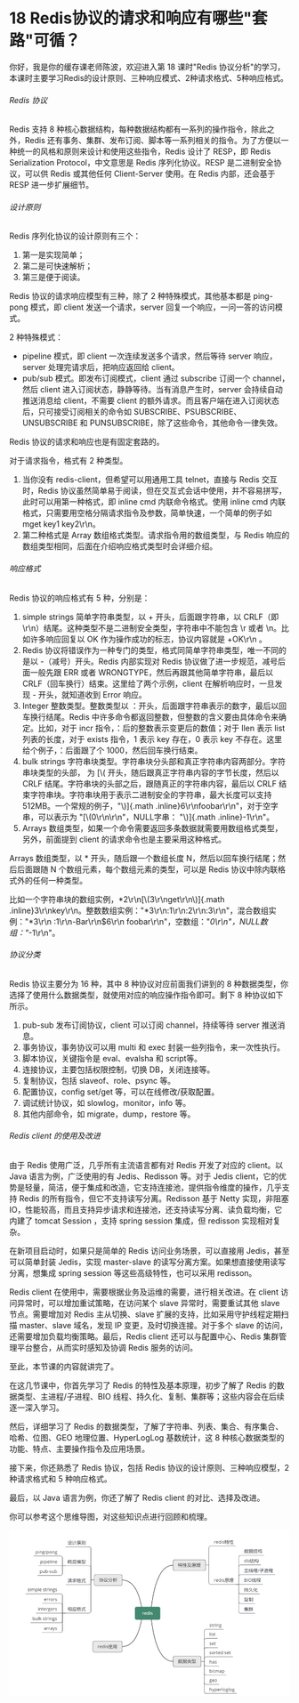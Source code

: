 # 18 Redis协议的请求和响应有哪些"套路"可循？

你好，我是你的缓存课老师陈波，欢迎进入第 18 课时"Redis
协议分析"的学习，本课时主要学习Redis的设计原则、三种响应模式、2种请求格式、5种响应格式。

###### Redis 协议

Redis 支持 8
种核心数据结构，每种数据结构都有一系列的操作指令，除此之外，Redis
还有事务、集群、发布订阅、脚本等一系列相关的指令。为了方便以一种统一的风格和原则来设计和使用这些指令，Redis
设计了 RESP，即 Redis Serialization Protocol，中文意思是 Redis
序列化协议。RESP 是二进制安全协议，可以供 Redis 或其他任何 Client-Server
使用。在 Redis 内部，还会基于 RESP 进一步扩展细节。

###### 设计原则

Redis 序列化协议的设计原则有三个：

1.  第一是实现简单；
2.  第二是可快速解析；
3.  第三是便于阅读。

Redis 协议的请求响应模型有三种，除了 2 种特殊模式，其他基本都是
ping-pong 模式，即 client 发送一个请求，server
回复一个响应，一问一答的访问模式。

2 种特殊模式：

-   pipeline 模式，即 client 一次连续发送多个请求，然后等待 server
    响应，server 处理完请求后，把响应返回给 client。
-   pub/sub 模式。即发布订阅模式，client 通过 subscribe 订阅一个
    channel，然后 client 进入订阅状态，静静等待。当有消息产生时，server
    会持续自动推送消息给 client，不需要 client
    的额外请求。而且客户端在进入订阅状态后，只可接受订阅相关的命令如
    SUBSCRIBE、PSUBSCRIBE、UNSUBSCRIBE 和
    PUNSUBSCRIBE，除了这些命令，其他命令一律失效。

Redis 协议的请求和响应也是有固定套路的。

对于请求指令，格式有 2 种类型。

1.  当你没有 redis-client，但希望可以用通用工具 telnet，直接与 Redis
    交互时，Redis
    协议虽然简单易于阅读，但在交互式会话中使用，并不容易拼写，此时可以用第一种格式，即
    inline cmd 内联命令格式。使用 inline cmd
    内联格式，只需要用空格分隔请求指令及参数，简单快速，一个简单的例子如
    mget key1 key2\\r\\n。
2.  第二种格式是 Array 数组格式类型。请求指令用的数组类型，与 Redis
    响应的数组类型相同，后面在介绍响应格式类型时会详细介绍。

###### 响应格式

Redis 协议的响应格式有 5 种，分别是：

1.  simple strings 简单字符串类型，以 + 开头，后面跟字符串，以 CRLF（即
    \\r\\n）结尾。这种类型不是二进制安全类型，字符串中不能包含 \\r 或者
    \\n。比如许多响应回复以 OK 作为操作成功的标志，协议内容就是
    +OK\\r\\n 。
2.  Redis
    协议将错误作为一种专门的类型，格式同简单字符串类型，唯一不同的是以
    -（减号）开头。Redis 内部实现对 Redis
    协议做了进一步规范，减号后面一般先跟 ERR 或者
    WRONGTYPE，然后再跟其他简单字符串，最后以
    CRLF（回车换行）结束。这里给了两个示例，client
    在解析响应时，一旦发现 - 开头，就知道收到 Error 响应。
3.  Integer 整数类型。整数类型以
    ：开头，后面跟字符串表示的数字，最后以回车换行结尾。Redis
    中许多命令都返回整数，但整数的含义要由具体命令来确定。比如，对于
    incr 指令，：后的整数表示变更后的数值；对于 llen 表示 list
    列表的长度，对于 exists 指令，1 表示 key 存在，0 表示 key
    不存在。这里给个例子，：后面跟了个 1000，然后回车换行结束。
4.  bulk strings
    字符串块类型。字符串块分头部和真正字符串内容两部分。字符串块类型的头部，
    为 [\\( 开头，随后跟真正字符串内容的字节长度，然后以 CRLF
    结尾。字符串块的头部之后，跟随真正的字符串内容，最后以 CRLF
    结束字符串块。字符串块用于表示二进制安全的字符串，最大长度可以支持
    512MB。一个常规的例子，"\\)]{.math
    .inline}6\\r\\nfoobar\\r\\n"，对于空字串，可以表示为
    "[\\(0\\r\\n\\r\\n"，NULL字串： "\\)]{.math .inline}-1\\r\\n"。
5.  Arrays
    数组类型，如果一个命令需要返回多条数据就需要用数组格式类型，另外，前面提到
    client 的请求命令也是主要采用这种格式。

Arrays 数组类型，以 \* 开头，随后跟一个数组长度
N，然后以回车换行结尾；然后后面跟随 N
个数组元素，每个数组元素的类型，可以是 Redis
协议中除内联格式外的任何一种类型。

比如一个字符串块的数组实例，\*2\\r\\n[\\(3\\r\\nget\\r\\n\\)]{.math
.inline}3\\r\\nkey\\r\\n。整数数组实例："\*3\\r\\n:1\\r\\n:2\\r\\n:3\\r\\n"，混合数组实例："\*3\\r\\n
:1\\r\\n-Bar\\r\\n\$6\\r\\n
foobar\\r\\n"，空数组："*0\\r\\n"，NULL数组："*-1\\r\\n"。

###### 协议分类

Redis 协议主要分为 16 种，其中 8 种协议对应前面我们讲到的 8
种数据类型，你选择了使用什么数据类型，就使用对应的响应操作指令即可。剩下
8 种协议如下所示。

1.  pub-sub 发布订阅协议，client 可以订阅 channel，持续等待 server
    推送消息。
2.  事务协议，事务协议可以用 multi 和 exec
    封装一些列指令，来一次性执行。
3.  脚本协议，关键指令是 eval、evalsha 和 script等。
4.  连接协议，主要包括权限控制，切换 DB，关闭连接等。
5.  复制协议，包括 slaveof、role、psync 等。
6.  配置协议，config set/get 等，可以在线修改/获取配置。
7.  调试统计协议，如 slowlog，monitor，info 等。
8.  其他内部命令，如 migrate，dump，restore 等。

###### Redis client 的使用及改进

由于 Redis 使用广泛，几乎所有主流语言都有对 Redis 开发了对应的
client。以 Java 语言为例，广泛使用的有 Jedis、Redisson 等。对于 Jedis
client，它的优势是轻量，简洁，便于集成和改造，它支持连接池，提供指令维度的操作，几乎支持
Redis 的所有指令，但它不支持读写分离。Redisson 基于 Netty 实现，非阻塞
IO，性能较高，而且支持异步请求和连接池，还支持读写分离、读负载均衡，它内建了
tomcat Session ，支持 spring session 集成，但 redisson 实现相对复杂。

在新项目启动时，如果只是简单的 Redis 访问业务场景，可以直接用
Jedis，甚至可以简单封装 Jedis，实现 master-slave
的读写分离方案。如果想直接使用读写分离，想集成 spring session
等这些高级特性，也可以采用 redisson。

Redis client 在使用中，需要根据业务及运维的需要，进行相关改进。在 client
访问异常时，可以增加重试策略，在访问某个 slave 异常时，需要重试其他
slave 节点。需要增加对 Redis 主从切换、slave
扩展的支持，比如采用守护线程定期扫描 master、slave 域名，发现 IP
变更，及时切换连接。对于多个 slave
的访问，还需要增加负载均衡策略。最后，Redis client
还可以与配置中心、Redis 集群管理平台整合，从而实时感知及协调 Redis
服务的访问。

至此，本节课的内容就讲完了。

在这几节课中，你首先学习了 Redis 的特性及基本原理，初步了解了 Redis
的数据类型、主进程/子进程、BIO
线程、持久化、复制、集群等；这些内容会在后续逐一深入学习。

然后，详细学习了 Redis
的数据类型，了解了字符串、列表、集合、有序集合、哈希、位图、GEO
地理位置、HyperLogLog 基数统计，这 8
种核心数据类型的功能、特点、主要操作指令及应用场景。

接下来，你还熟悉了 Redis 协议，包括 Redis
协议的设计原则、三种响应模型，2 种请求格式和 5 种响应格式。

最后，以 Java 语言为例，你还了解了 Redis client 的对比、选择及改进。

你可以参考这个思维导图，对这些知识点进行回顾和梳理。

![img](assets/CgoB5l2lPmeAeuJUAAEMUSuIodU352.png)

